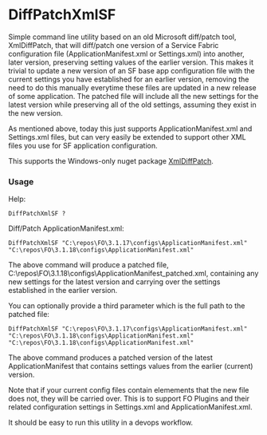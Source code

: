 # DiffPatchXmlSF

Simple command line utility based on an old Microsoft diff/patch tool, XmlDiffPatch, that will diff/patch one version of a Service Fabric configuration file (ApplicationManifest.xml or Settings.xml) into another, later version, preserving setting values of the earlier version.
This makes it trivial to update a new version of an SF base app configuration file with the current settings you have established for an earlier version, removing the need to do this manually everytime these files are updated in a new release of some application. The patched file will include all the new settings for the latest version while preserving all of the old settings, assuming they exist in the new version.

As mentioned above, today this just supports ApplicationManifest.xml and Settings.xml files, but can very easily be extended to support other XML files you use for SF application configuration. 

This supports the Windows-only nuget package [XmlDiffPatch](https://www.nuget.org/packages/XMLDiffPatch/).

### Usage

Help:

```DiffPatchXmlSF ? ```

Diff/Patch ApplicationManifest.xml:

``` DiffPatchXmlSF "C:\repos\FO\3.1.17\configs\ApplicationManifest.xml" "C:\repos\FO\3.1.18\configs\ApplicationManifest.xml" ``` 

The above command will produce a patched file, C:\repos\FO\3.1.18\configs\ApplicationManifest_patched.xml, containing any new settings for the latest version and carrying over the settings established in the earlier version. 

You can optionally provide a third parameter which is the full path to the patched file: 

``` DiffPatchXmlSF "C:\repos\FO\3.1.17\configs\ApplicationManifest.xml" "C:\repos\FO\3.1.18\configs\ApplicationManifest.xml" "C:\repos\FO\3.1.18\configs\ApplicationManifest.xml" ``` 

The above command produces a patched version of the latest ApplicationManifest that contains settings values from the earlier (current) version. 

Note that if your current config files contain elemements that the new file does not, they will be carried over. This is to support FO Plugins and their related configuration settings in Settings.xml and ApplicationManifest.xml.

It should be easy to run this utility in a devops workflow. 
